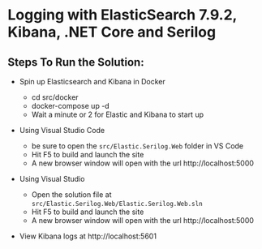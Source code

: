 # Logging with ElasticSearch 7.9.2, Kibana, .NET Core and Serilog

## Steps To Run the Solution:
* Spin up Elasticsearch and Kibana in Docker
    * cd src/docker
    * docker-compose up -d
    * Wait a minute or 2 for Elastic and Kibana to start up 

* Using Visual Studio Code
    * be sure to open the `src/Elastic.Serilog.Web` folder in VS Code
    * Hit F5 to build and launch the site
    * A new browser window will open with the url http://localhost:5000

* Using Visual Studio
    * Open the solution file at `src/Elastic.Serilog.Web/Elastic.Serilog.Web.sln`
    * Hit F5 to build and launch the site
    * A new browser window will open with the url http://localhost:5000
    
* View Kibana logs at http://localhost:5601

